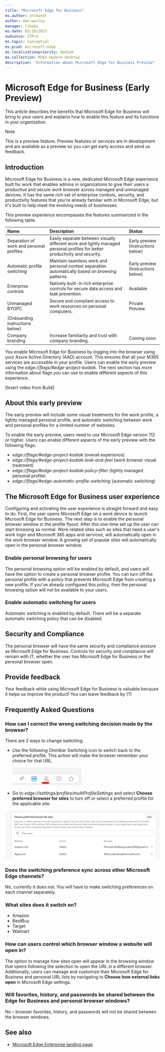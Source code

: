 ```yaml
---
title: "Microsoft Edge for Business"
ms.author: archandr
author: dan-wesley
manager: likuba
ms.date: 05/19/2023
audience: ITPro
ms.topic: conceptual
ms.prod: microsoft-edge
ms.localizationpriority: medium
ms.collection: M365-modern-desktop
description: "Information about Microsoft Edge for Business Preview"
---
```


# Microsoft Edge for Business (Early Preview)

This article describes the benefits that Microsoft Edge for Business will bring to your users and explains how to enable this feature and its functions in your organization.

> [!NOTE]
> This is a preview feature. Preview features or services are in development and are available as a preview so you can get early access and send us feedback.

## Introduction

Microsoft Edge for Business is a new, dedicated Microsoft Edge experience built for work that enables admins in organizations to give their users a productive and secure work browser across managed and unmanaged devices.  It has the same rich set of enterprise controls, security, and productivity features that you're already familiar with in Microsoft Edge, but it's built to help meet the evolving needs of businesses.

This preview experience encompasses the features summarized in the following table.

| Name | Description | Status |
|:-----|:-----|:------|
|  Separation of work and personal profiles    |  Easily separate between visually different work and lightly managed personal profiles for better productivity and security.    |  Early preview <br> (Instructions below)   |
|  Automatic profile switching    |  Maintain seamless work and personal context separation automatically based on browsing patterns.   |  Early preview <br> (Instructions below)     |
|  Enterprise controls    | Natively built-in rich enterprise controls for secure data access and leak prevention.    |  Available     |
|  Unmanaged BYOPC    |  Secure and compliant access to work resources on personal computers.    |  Private Preview<br>
(Onboarding instructions below) |
|  Company branding   |  Increase familiarity and trust with company branding.    |  Coming soon     |

You enable Microsoft Edge for Business by logging into the browser using your Azure Active Directory (AAD) account. This ensures that all your M365 services are accessible in your profile. Users can enable the early preview using the *edge://flags/#edge-project-kodiak*.  The next section has more information about flags you can use to enable different aspects of this experience.

[Insert video from Build]

## About this early preview

The early preview will include some visual treatments for the work profile, a lightly managed personal profile, and automatic switching between work and personal profiles for a limited number of websites.

To enable the early preview, users need to use Microsoft Edge version 112 or higher.
Users can enable different aspects of the early preview with the following flags:
- *edge://flags/#edge-project-kodiak* (overall experience)
- *edge://flags/#edge-project-kodiak-look-and-feel* (work browser visual treatment)
- *edge://flags/#edge-project-kodiak-policy-filter* (lightly managed personal profile)
- *edge://flags/#edge-automatic-profile-switching* (automatic switching)

## The Microsoft Edge for Business user experience

Configuring and activating the user experience is straight forward and easy to do. First, the user opens Microsoft Edge on a work device to launch Microsoft Edge for Business. The next step is to enable the personal browser window in the profile flyout. After this one-time set up the user can start browsing as normal. Work related sites such as sites that need a user's work login and Microsoft 365 apps and services, will automatically open in the work browser window. A growing set of popular sites will automatically open in the personal browser window.

### Enable personal browsing for users

The personal browsing option will be enabled by default, and users will have the option to create a personal browser profile. You can turn off the personal profile with a policy that prevents Microsoft Edge from creating a new profile. If you've already configured this policy, then the personal browsing option will not be available to your users.

### Enable automatic switching for users

Automatic switching is enabled by default. There will be a separate automatic switching policy that can be disabled.

## Security and Compliance

The personal browser will have the same security and compliance posture as Microsoft Edge for Business. Controls for security and compliance will remain with IT, whether the user has Microsoft Edge for Business or the personal browser open.

## Provide feedback

Your feedback while using Microsoft Edge for Business is valuable because it helps us improve the product! You can leave feedback by (?)

## Frequently Asked Questions

### How can I correct the wrong switching decision made by the browser?

There are 2 ways to change switching:

- Use the following Omnibar Switching icon to switch back to the preferred profile. This action will make the browser remember your choice for that URL.

  ![Use Omnibar switch icon to change profile.](media/microsoft-edge-for-business/omnibar-switch-icon.png)

- Go to *edge://settings/profiles/multiProfileSettings* and select **Choose preferred browser for sites** to turn off or select a preferred profile for the applicable site.

 ![Choose preferred browser for sites.](media/microsoft-edge-for-business/preferred-browser-for-sites.png)

### Does the switching preference sync across other Microsoft Edge channels?

No, currently it does not. You will have to make switching preferences on each channel separately.  

### What sites does it switch on?

- Amazon
- BestBuy
- Target
- Walmart

### How can users control which browser window a website will open in?

The option to manage how sites open will appear in the browsing window that opens following the selection to open the URL in a different browser. Additionally, users can manage and customize their Microsoft Edge for Business and personal URL lists by navigating to **Choose how external links open** in Microsoft Edge settings.

### Will favorites, history, and passwords be shared between the Edge for Business and personal browser windows?

No – browser favorites, history, and passwords will not be shared between the browser windows.

## See also

- [Microsoft Edge Enterprise landing page](https://aka.ms/EdgeEnterprise)
